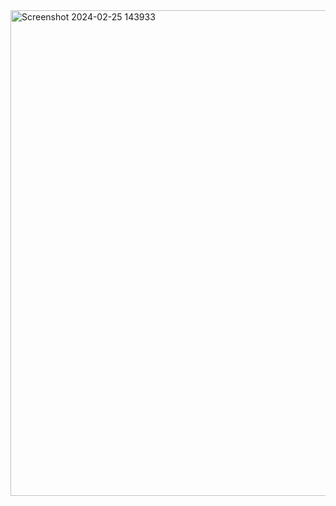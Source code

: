 <img width="777" alt="Screenshot 2024-02-25 143933" src="https://github.com/msriezq/poltek-database/assets/146205529/e7b3bd21-6553-4989-b80e-60265fc09958">
